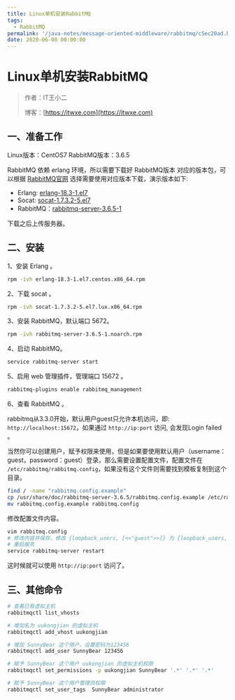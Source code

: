 ```yaml
---
title: Linux单机安装RabbitMQ
tags:
  - RabbitMQ
permalink: '/java-notes/message-oriented-middleware/rabbitmq/c5ec20ad.html'
date: 2020-06-08 00:00:00
---
```


# Linux单机安装RabbitMQ

> 作者：IT王小二
>
> 博客：[https://itwxe.com](https://itwxe.com)

## 一、准备工作

Linux版本：CentOS7
RabbitMQ版本：3.6.5

RabbitMQ 依赖 erlang 环境，所以需要下载好 RabbitMQ版本 对应的版本包，可以根据 [RabbitMQ官网](https://www.rabbitmq.com/) 选择需要使用对应版本下载，演示版本如下:

- Erlang: [erlang-18.3-1.el7](http://www.rabbitmq.com/releases/erlang/erlang-18.3-1.el7.centos.x86_64.rpm)
- Socat: [socat-1.7.3.2-5.el7](http://repo.iotti.biz/CentOS/7/x86_64/socat-1.7.3.2-5.el7.lux.x86_64.rpm)
- RabbitMQ：[rabbitmq-server-3.6.5-1](http://www.rabbitmq.com/releases/rabbitmq-server/v3.6.5/rabbitmq-server-3.6.5-1.noarch.rpm)

下载之后上传服务器。

## 二、安装

1、安装 Erlang 。

```bash
rpm -ivh erlang-18.3-1.el7.centos.x86_64.rpm
```

2、下载 socat 。

```bash
rpm -ivh socat-1.7.3.2-5.el7.lux.x86_64.rpm
```

3、安装 RabbitMQ，默认端口 5672。

```bash
rpm -ivh rabbitmq-server-3.6.5-1.noarch.rpm
```

4、启动 RabbitMQ。

```bash
service rabbitmq-server start
```

5、启用 web 管理插件，管理端口 15672 。

```bash
rabbitmq-plugins enable rabbitmq_management
```

6、查看 RabbitMQ 。

rabbitmq从3.3.0开始，默认用户guest只允许本机访问，即: `http://localhost:15672`，如果通过 `http://ip:port` 访问, 会发现Login failed 。

当然你可以创建用户，赋予权限来使用，但是如果要使用默认用户（username：guest，password：guest）登录，那么需要设置配置文件，配置文件在 `/etc/rabbitmq/rabbitmq.config`，如果没有这个文件则需要找到模板复制到这个目录。

```bash
find / -name "rabbitmq.config.example"
cp /usr/share/doc/rabbitmq-server-3.6.5/rabbitmq.config.example /etc/rabbitmq/
mv rabbitmq.config.example rabbitmq.config
```

修改配置文件内容。

```bash
vim rabbitmq.config
# 修改内容并保存，修改 {loopback_users, [<<"guest">>]} 为 {loopback_users, []}
# 重启服务
service rabbitmq-server restart
```

这时候就可以使用 `http://ip:port` 访问了。

## 三、其他命令

```bash
# 查看已有虚拟主机
rabbitmqctl list_vhosts

# 增加名为 uukongjian 的虚拟主机
rabbitmqctl add_vhost uukongjian

# 增加 SunnyBear 这个用户，设置密码为123456
rabbitmqctl add_user SunnyBear 123456

# 赋予 SunnyBear 这个用户 uukongjian 的虚拟主机权限
rabbitmqctl set_permissions -p uukongjian SunnyBear '.*' '.*' '.*'

# 赋予 SunnyBear 这个用户管理员权限
rabbitmqctl set_user_tags  SunnyBear administrator
```